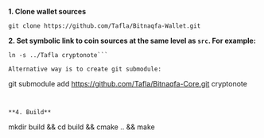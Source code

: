 **1. Clone wallet sources**

```
git clone https://github.com/Tafla/Bitnaqfa-Wallet.git
```


**2. Set symbolic link to coin sources at the same level as `src`. For example:**

```
ln -s ../Tafla cryptonote```

Alternative way is to create git submodule:

```
git submodule add https://github.com/Tafla/Bitnaqfa-Core.git cryptonote
```


**4. Build**

```
mkdir build && cd build && cmake .. && make
```
